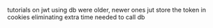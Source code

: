 tutorials on jwt using db were older, newer ones jut store the token in cookies eliminating extra time needed to call db
